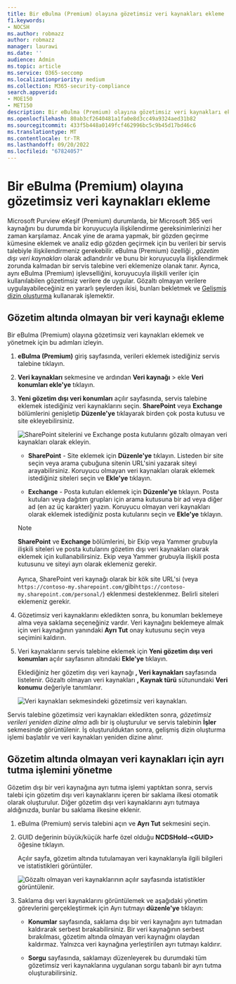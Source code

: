 ```yaml
---
title: Bir eBulma (Premium) olayına gözetimsiz veri kaynakları ekleme
f1.keywords:
- NOCSH
ms.author: robmazz
author: robmazz
manager: laurawi
ms.date: ''
audience: Admin
ms.topic: article
ms.service: O365-seccomp
ms.localizationpriority: medium
ms.collection: M365-security-compliance
search.appverid:
- MOE150
- MET150
description: Bir eBulma (Premium) olayına gözetimsiz veri kaynakları ekleyebilir ve veri kaynağına ayrı tutabilirsiniz. Gözaltı olmayan veri kaynakları yeniden dizinlenir, bu nedenle kısmen dizinlenmiş olarak işaretlenmiş tüm içerikler tamamen ve hızlı bir şekilde aranabilir hale getirmek için yeniden işlenir.
ms.openlocfilehash: 80ab3cf2640481a1fa0e8d3cc49a9324aed31b82
ms.sourcegitcommit: 433f5b448a0149fcf462996bc5c9b45d17bd46c6
ms.translationtype: MT
ms.contentlocale: tr-TR
ms.lasthandoff: 09/20/2022
ms.locfileid: "67824057"
---
```

# <a name="add-non-custodial-data-sources-to-an-ediscovery-premium-case"></a>Bir eBulma (Premium) olayına gözetimsiz veri kaynakları ekleme

Microsoft Purview eKeşif (Premium) durumlarda, bir Microsoft 365 veri kaynağını bu durumda bir koruyucuyla ilişkilendirme gereksinimlerinizi her zaman karşılamaz. Ancak yine de arama yapmak, bir gözden geçirme kümesine eklemek ve analiz edip gözden geçirmek için bu verileri bir servis talebiyle ilişkilendirmeniz gerekebilir. eBulma (Premium) özelliği *, gözetim dışı veri kaynakları* olarak adlandırılır ve bunu bir koruyucuyla ilişkilendirmek zorunda kalmadan bir servis talebine veri eklemenize olanak tanır. Ayrıca, aynı eBulma (Premium) işlevselliğini, koruyucuyla ilişkili veriler için kullanılabilen gözetimsiz verilere de uygular. Gözaltı olmayan verilere uygulayabileceğiniz en yararlı şeylerden ikisi, bunları bekletmek ve [Gelişmiş dizin oluşturma](indexing-custodian-data.md) kullanarak işlemektir.

## <a name="add-a-non-custodial-data-source"></a>Gözetim altında olmayan bir veri kaynağı ekleme

Bir eBulma (Premium) olayına gözetimsiz veri kaynakları eklemek ve yönetmek için bu adımları izleyin.

1. **eBulma (Premium)** giriş sayfasında, verileri eklemek istediğiniz servis talebine tıklayın.

2. **Veri kaynakları** sekmesine ve ardından **Veri kaynağı** >  ekle **Veri konumları ekle'ye** tıklayın.

3. **Yeni gözetim dışı veri konumları** açılır sayfasında, servis talebine eklemek istediğiniz veri kaynaklarını seçin. **SharePoint** veya **Exchange** bölümlerini genişletip **Düzenle'ye** tıklayarak birden çok posta kutusu ve site ekleyebilirsiniz.

   ![SharePoint sitelerini ve Exchange posta kutularını gözaltı olmayan veri kaynakları olarak ekleyin.](../media/NonCustodialDataSources1.png)

   - **SharePoint** - Site eklemek için **Düzenle'ye** tıklayın. Listeden bir site seçin veya arama çubuğuna sitenin URL'sini yazarak siteyi arayabilirsiniz. Koruyucu olmayan veri kaynakları olarak eklemek istediğiniz siteleri seçin ve **Ekle'ye** tıklayın.

   - **Exchange** - Posta kutuları eklemek için **Düzenle'ye** tıklayın. Posta kutuları veya dağıtım grupları için arama kutusuna bir ad veya diğer ad (en az üç karakter) yazın. Koruyucu olmayan veri kaynakları olarak eklemek istediğiniz posta kutularını seçin ve **Ekle'ye** tıklayın.

   > [!NOTE]
   > **SharePoint** ve **Exchange** bölümlerini, bir Ekip veya Yammer grubuyla ilişkili siteleri ve posta kutularını gözetim dışı veri kaynakları olarak eklemek için kullanabilirsiniz. Ekip veya Yammer grubuyla ilişkili posta kutusunu ve siteyi ayrı olarak eklemeniz gerekir.<br/><br/> Ayrıca, SharePoint veri kaynağı olarak bir kök site URL'si (veya `https://contoso-my.sharepoint.com/`gibi`https://contoso-my.sharepoint.com/personal/`) eklenmesi desteklenmez. Belirli siteleri eklemeniz gerekir.

4. Gözetimsiz veri kaynaklarını ekledikten sonra, bu konumları beklemeye alma veya saklama seçeneğiniz vardır. Veri kaynağını beklemeye almak için veri kaynağının yanındaki **Ayrı Tut** onay kutusunu seçin veya seçimini kaldırın.

5. Veri kaynaklarını servis talebine eklemek için **Yeni gözetim dışı veri konumları** açılır sayfasının altındaki **Ekle'ye** tıklayın.

   Eklediğiniz her gözetim dışı veri kaynağı **, Veri kaynakları** sayfasında listelenir. Gözaltı olmayan veri kaynakları **, Kaynak türü** sütunundaki **Veri konumu** değeriyle tanımlanır.

   ![Veri kaynakları sekmesindeki gözetimsiz veri kaynakları.](../media/NonCustodialDataSources2.png)

Servis talebine gözetimsiz veri kaynakları ekledikten sonra, *gözetimsiz verileri yeniden dizine alma* adlı bir iş oluşturulur ve servis talebinin **İşler** sekmesinde görüntülenir. İş oluşturulduktan sonra, gelişmiş dizin oluşturma işlemi başlatılır ve veri kaynakları yeniden dizine alınır.

## <a name="manage-the-hold-for-non-custodial-data-sources"></a>Gözetim altında olmayan veri kaynakları için ayrı tutma işlemini yönetme

Gözetim dışı bir veri kaynağına ayrı tutma işlemi yaptıktan sonra, servis talebi için gözetim dışı veri kaynaklarını içeren bir saklama ilkesi otomatik olarak oluşturulur. Diğer gözetim dışı veri kaynaklarını ayrı tutmaya aldığınızda, bunlar bu saklama ilkesine eklenir.

1. eBulma (Premium) servis talebini açın ve **Ayrı Tut** sekmesini seçin.

2. GUID değerinin büyük/küçük harfe özel olduğu **NCDSHold-\<GUID\>** öğesine tıklayın.

   Açılır sayfa, gözetim altında tutulamayan veri kaynaklarıyla ilgili bilgileri ve istatistikleri görüntüler.

   ![Gözaltı olmayan veri kaynaklarının açılır sayfasında istatistikler görüntülenir.](../media/NonCustodialDataSourcesHoldFlyout.png)

3. Saklama dışı veri kaynaklarını görüntülemek ve aşağıdaki yönetim görevlerini gerçekleştirmek için Ayrı tutmayı **düzenle'ye** tıklayın:

   - **Konumlar** sayfasında, saklama dışı bir veri kaynağını ayrı tutmadan kaldırarak serbest bırakabilirsiniz. Bir veri kaynağının serbest bırakılması, gözetim altında olmayan veri kaynağını olaydan kaldırmaz. Yalnızca veri kaynağına yerleştirilen ayrı tutmayı kaldırır.

   - **Sorgu** sayfasında, saklamayı düzenleyerek bu durumdaki tüm gözetimsiz veri kaynaklarına uygulanan sorgu tabanlı bir ayrı tutma oluşturabilirsiniz.
